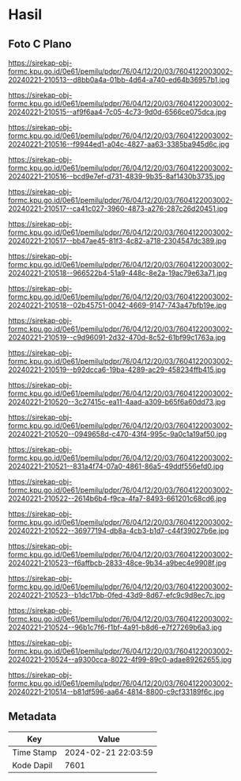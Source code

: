 # Hasil

## Foto C Plano

https://sirekap-obj-formc.kpu.go.id/0e61/pemilu/pdpr/76/04/12/20/03/7604122003002-20240221-210513--d8bb0a4a-01bb-4d64-a740-ed64b36957b1.jpg

https://sirekap-obj-formc.kpu.go.id/0e61/pemilu/pdpr/76/04/12/20/03/7604122003002-20240221-210515--af9f6aa4-7c05-4c73-9d0d-6566ce075dca.jpg

https://sirekap-obj-formc.kpu.go.id/0e61/pemilu/pdpr/76/04/12/20/03/7604122003002-20240221-210516--f9944ed1-a04c-4827-aa63-3385ba945d6c.jpg

https://sirekap-obj-formc.kpu.go.id/0e61/pemilu/pdpr/76/04/12/20/03/7604122003002-20240221-210516--bcd9e7ef-d731-4839-9b35-8af1430b3735.jpg

https://sirekap-obj-formc.kpu.go.id/0e61/pemilu/pdpr/76/04/12/20/03/7604122003002-20240221-210517--ca41c027-3960-4873-a276-287c26d20451.jpg

https://sirekap-obj-formc.kpu.go.id/0e61/pemilu/pdpr/76/04/12/20/03/7604122003002-20240221-210517--bb47ae45-81f3-4c82-a718-2304547dc389.jpg

https://sirekap-obj-formc.kpu.go.id/0e61/pemilu/pdpr/76/04/12/20/03/7604122003002-20240221-210518--966522b4-51a9-448c-8e2a-19ac79e63a71.jpg

https://sirekap-obj-formc.kpu.go.id/0e61/pemilu/pdpr/76/04/12/20/03/7604122003002-20240221-210518--02b45751-0042-4669-9147-743a47bfb19e.jpg

https://sirekap-obj-formc.kpu.go.id/0e61/pemilu/pdpr/76/04/12/20/03/7604122003002-20240221-210519--c9d96091-2d32-470d-8c52-61bf99c1763a.jpg

https://sirekap-obj-formc.kpu.go.id/0e61/pemilu/pdpr/76/04/12/20/03/7604122003002-20240221-210519--b92dcca6-19ba-4289-ac29-458234ffb415.jpg

https://sirekap-obj-formc.kpu.go.id/0e61/pemilu/pdpr/76/04/12/20/03/7604122003002-20240221-210520--3c27415c-ea11-4aad-a309-b65f6a60dd73.jpg

https://sirekap-obj-formc.kpu.go.id/0e61/pemilu/pdpr/76/04/12/20/03/7604122003002-20240221-210520--0949658d-c470-43f4-995c-9a0c1a19af50.jpg

https://sirekap-obj-formc.kpu.go.id/0e61/pemilu/pdpr/76/04/12/20/03/7604122003002-20240221-210521--831a4f74-07a0-4861-86a5-49ddf556efd0.jpg

https://sirekap-obj-formc.kpu.go.id/0e61/pemilu/pdpr/76/04/12/20/03/7604122003002-20240221-210522--2614b6b4-f9ca-4fa7-8493-661201c68cd6.jpg

https://sirekap-obj-formc.kpu.go.id/0e61/pemilu/pdpr/76/04/12/20/03/7604122003002-20240221-210522--36977194-db8a-4cb3-b1d7-c44f39027b6e.jpg

https://sirekap-obj-formc.kpu.go.id/0e61/pemilu/pdpr/76/04/12/20/03/7604122003002-20240221-210523--f6affbcb-2833-48ce-9b34-a9bec4e9908f.jpg

https://sirekap-obj-formc.kpu.go.id/0e61/pemilu/pdpr/76/04/12/20/03/7604122003002-20240221-210523--b1dc17bb-0fed-43d9-8d67-efc9c9d8ec7c.jpg

https://sirekap-obj-formc.kpu.go.id/0e61/pemilu/pdpr/76/04/12/20/03/7604122003002-20240221-210524--96b1c7f6-f1bf-4a91-b8d6-e7f27269b6a3.jpg

https://sirekap-obj-formc.kpu.go.id/0e61/pemilu/pdpr/76/04/12/20/03/7604122003002-20240221-210524--a9300cca-8022-4f99-89c0-adae89262655.jpg

https://sirekap-obj-formc.kpu.go.id/0e61/pemilu/pdpr/76/04/12/20/03/7604122003002-20240221-210514--b81df596-aa64-4814-8800-c9cf33189f6c.jpg


## Metadata

| Key        | Value               |
| ---------- | ------------------- |
| Time Stamp | 2024-02-21 22:03:59 |
| Kode Dapil | 7601                |



